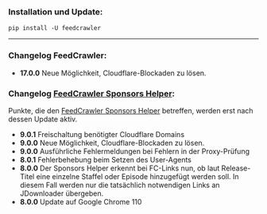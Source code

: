 ### Installation und Update:

`pip install -U feedcrawler`

---

### Changelog FeedCrawler:

- **17.0.0** Neue Möglichkeit, Cloudflare-Blockaden zu lösen.

### Changelog [FeedCrawler Sponsors Helper](https://github.com/rix1337/FeedCrawler/wiki/5.-FeedCrawler-Sponsors-Helper):

Punkte, die den [FeedCrawler Sponsors Helper](https://github.com/rix1337/RSScrawler/wiki/5.-FeedCrawler-Sponsors-Helper)
betreffen, werden erst nach dessen Update aktiv.

- **9.0.1** Freischaltung benötigter Cloudflare Domains
- **9.0.0** Neue Möglichkeit, Cloudflare-Blockaden zu lösen.
- **9.0.0** Ausführliche Fehlermeldungen bei Fehlern in der Proxy-Prüfung
- **8.0.1** Fehlerbehebung beim Setzen des User-Agents
- **8.0.0** Der Sponsors Helper erkennt bei FC-Links nun, ob laut Release-Titel eine einzelne Staffel oder Episode
  hinzugefügt werden soll. In diesem Fall werden nur die tatsächlich notwendigen Links an JDownloader übergeben. 
- **8.0.0** Update auf Google Chrome 110
